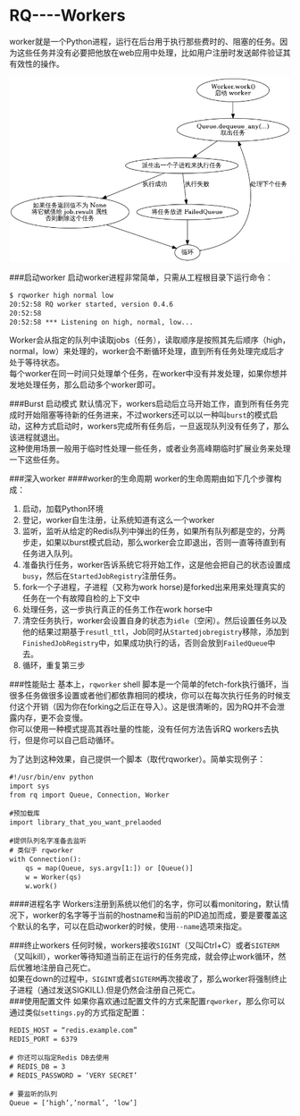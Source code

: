 RQ----Workers
=============
worker就是一个Python进程，运行在后台用于执行那些费时的、阻塞的任务。因为这些任务并没有必要把他放在web应用中处理，比如用户注册时发送邮件验证其有效性的操作。  

![](./imgs/rq_worker.png)

###启动worker
启动worker进程非常简单，只需从工程根目录下运行命令：  

    $ rqworker high normal low
    20:52:58 RQ worker started, version 0.4.6
    20:52:58
    20:52:58 *** Listening on high, normal, low...
Worker会从指定的队列中读取jobs（任务），读取顺序是按照其先后顺序（high，normal，low）来处理的，worker会不断循环处理，直到所有任务处理完成后才处于等待状态。  
每个worker在同一时间只处理单个任务，在worker中没有并发处理，如果你想并发地处理任务，那么启动多个worker即可。  

###Burst 启动模式
默认情况下，workers启动后立马开始工作，直到所有任务完成时开始阻塞等待新的任务进来，不过workers还可以以一种叫`burst`的模式启动，这种方式启动时，workers完成所有任务后，一旦返现队列没有任务了，那么该进程就退出。  
这种使用场景一般用于临时性处理一些任务，或者业务高峰期临时扩展业务来处理一下这些任务。  

###深入worker
####worker的生命周期
worker的生命周期由如下几个步骤构成：  

1. 启动，加载Python环境
2. 登记，worker自生注册，让系统知道有这么一个worker
3. 监听，监听从给定的Redis队列中弹出的任务，如果所有队列都是空的，分两步走，如果以burst模式启动，那么worker会立即退出，否则一直等待直到有任务进入队列。
4. 准备执行任务，worker告诉系统它将开始工作，这是他会把自己的状态设置成`busy`，然后在`StartedJobRegistry`注册任务。
5. fork一个子进程，子进程（又称为work horse)是forked出来用来处理真实的任务在一个有故障自检的上下文中
6. 处理任务，这一步执行真正的任务工作在work horse中
7. 清空任务执行，worker会设置自身的状态为`idle`（空闲）。然后设置任务以及他的结果过期基于`resutl_ttl`，Job同时从`Startedjobregistry`移除，添加到`FinishedJobRegistry`中，如果成功执行的话，否则会放到`FailedQueue`中去。  
8. 循环，重复第三步

###性能贴士
基本上，`rqworker` shell 脚本是一个简单的fetch-fork执行循环，当很多任务做很多设置或者他们都依靠相同的模块，你可以在每次执行任务的时候支付这个开销（因为你在forking之后正在导入）。这是很清晰的，因为RQ并不会泄露内存，更不会变慢。  
你可以使用一种模式提高其吞吐量的性能，没有任何方法告诉RQ workers去执行，但是你可以自己启动循环。  

为了达到这种效果，自己提供一个脚本（取代rqworker）。简单实现例子：  
    
    #!/usr/bin/env python
    import sys
    from rq import Queue, Connection, Worker

    #预加载库
    import library_that_you_want_prelaoded

    #提供队列名字准备去监听
    # 类似于 rqworker
    with Connection():
        qs = map(Queue, sys.argv[1:]) or [Queue()]
        w = Worker(qs)
        w.work()

####进程名字
Workers注册到系统以他们的名字，你可以看monitoring，默认情况下，worker的名字等于当前的hostname和当前的PID追加而成，要是要覆盖这个默认的名字，可以在启动worker的时候，使用`--name`选项来指定。  

###终止workers
任何时候，workers接收`SIGINT`（又叫Ctrl+C）或者`SIGTERM`（又叫kill），worker等待知道当前正在运行的任务完成，就会停止work循环，然后优雅地注册自己死亡。  
如果在down的过程中，`SIGINT`或者`SIGTERM`再次接收了，那么worker将强制终止子进程（通过发送SIGKILL).但是仍然会注册自己死亡。  
###使用配置文件
如果你喜欢通过配置文件的方式来配置`rqworker`，那么你可以通过类似`settings.py`的方式指定配置：  
    
    REDIS_HOST = “redis.example.com”
    REDIS_PORT = 6379

    # 你还可以指定Redis DB去使用
    # REDIS_DB = 3
    # REDIS_PASSWORD = ‘VERY SECRET’

    # 要监听的队列
    Queue = [‘high’,’normal’, ‘low’]




















































